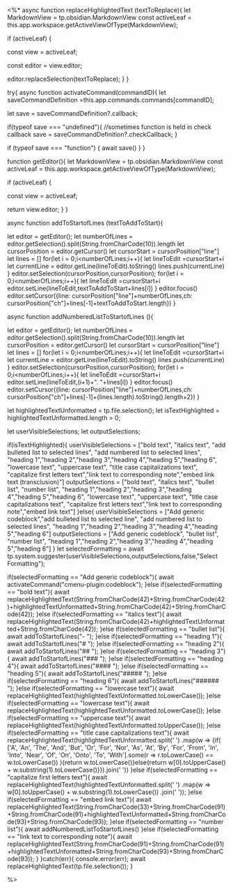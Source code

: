 <%*
async function replaceHighlightedText (textToReplace){
let MarkdownView = tp.obsidian.MarkdownView
const activeLeaf =
this.app.workspace.getActiveViewOfType(MarkdownView);

if (activeLeaf) {

const view = activeLeaf;

const editor = view.editor;

editor.replaceSelection(textToReplace);
}
}

try{
async function activateCommand(commandID){
let saveCommandDefinition =this.app.commands.commands[commandID];

let save = saveCommandDefinition?.callback;

if(typeof save === "undefined"){
//sometimes function is held in check callback
save = saveCommandDefinition?.checkCallback;
}

if (typeof save === "function") {
await save()
}
}

function getEditor(){
let MarkdownView = tp.obsidian.MarkdownView
const activeLeaf =
this.app.workspace.getActiveViewOfType(MarkdownView);

if (activeLeaf) {

const view = activeLeaf;

return view.editor;
}
}

async function addToStartofLines (textToAddToStart){

let editor = getEditor();
let numberOfLines = editor.getSelection().split(String.fromCharCode(10)).length 
let cursorPosition = editor.getCursor()
let cursorStart = cursorPosition["line"]
let lines = []
for(let i = 0;i<numberOfLines;i++){
let lineToEdit =cursorStart+i 
let currentLine = editor.getLine(lineToEdit).toString()
lines.push(currentLine)
}
editor.setSelection(cursorPosition,cursorPosition);
for(let i = 0;i<numberOfLines;i++){
let lineToEdit =cursorStart+i 
editor.setLine(lineToEdit,textToAddToStart+lines[i])
}
editor.focus()
editor.setCursor({line: cursorPosition["line"]+numberOfLines,ch: cursorPosition["ch"]+lines[-1]+textToAddToStart.length})
}

async function addNumberedListToStartofLines (){

let editor = getEditor();
let numberOfLines = editor.getSelection().split(String.fromCharCode(10)).length 
let cursorPosition = editor.getCursor()
let cursorStart = cursorPosition["line"]
let lines = []
for(let i = 0;i<numberOfLines;i++){
let lineToEdit =cursorStart+i 
let currentLine = editor.getLine(lineToEdit).toString()
lines.push(currentLine)
}
editor.setSelection(cursorPosition,cursorPosition);
for(let i = 0;i<numberOfLines;i++){
let lineToEdit =cursorStart+i 
editor.setLine(lineToEdit,(i+1)+". "+lines[i])
}
editor.focus()
editor.setCursor({line: cursorPosition["line"]+numberOfLines,ch: cursorPosition["ch"]+lines[-1]+(lines.length).toString().length+2})
}



let highlightedTextUnformatted = tp.file.selection();
let isTextHighlighted = highlightedTextUnformatted.length > 0;

let userVisibleSelections;
let outputSelections;

if(isTextHighlighted){
userVisibleSelections = ["bold text", "italics text", "add bulleted list to selected lines", "add numbered list to selected lines", "heading 1","heading 2","heading 3","heading 4","heading 5","heading 6", "lowercase text", "uppercase text", "title case capitalizations text", "capitalize first letters text","link text to corresponding note","embed link text (transclusion)"]
outputSelections = ["bold text", "italics text", "bullet list", "number list", "heading 1","heading 2","heading 3","heading 4","heading 5","heading 6", "lowercase text", "uppercase text", "title case capitalizations text", "capitalize first letters text","link text to corresponding note","embed link text"]
}else{
userVisibleSelections = ["Add generic codeblock","add bulleted list to selected line", "add numbered list to selected lines", "heading 1","heading 2","heading 3","heading 4","heading 5","heading 6"]
outputSelections = ["Add generic codeblock", "bullet list", "number list", "heading 1","heading 2","heading 3","heading 4","heading 5","heading 6"]
}
let selectedFormatting = await tp.system.suggester(userVisibleSelections,outputSelections,false,"Select Formatting");

if(selectedFormatting == "Add generic codeblock"){
await activateCommand("cmenu-plugin:codeblock");
}else if(selectedFormatting == "bold text"){
await replaceHighlightedText(String.fromCharCode(42)+String.fromCharCode(42)+highlightedTextUnformatted+String.fromCharCode(42)+String.fromCharCode(42));
}else if(selectedFormatting == "italics text"){
await replaceHighlightedText(String.fromCharCode(42)+highlightedTextUnformatted+String.fromCharCode(42));
}else if(selectedFormatting == "bullet list"){
await addToStartofLines("- ");
}else if(selectedFormatting == "heading 1"){
await addToStartofLines("# ");
}else if(selectedFormatting == "heading 2"){
await addToStartofLines("## ");
}else if(selectedFormatting == "heading 3"){
await addToStartofLines("### ");
}else if(selectedFormatting == "heading 4"){
await addToStartofLines("#### ");
}else if(selectedFormatting == "heading 5"){
await addToStartofLines("##### ");
}else if(selectedFormatting == "heading 6"){
await addToStartofLines("###### ");
}else if(selectedFormatting == "lowercase text"){
await replaceHighlightedText(highlightedTextUnformatted.toLowerCase());
}else if(selectedFormatting == "lowercase text"){
await replaceHighlightedText(highlightedTextUnformatted.toLowerCase());
}else if(selectedFormatting == "uppercase text"){
await replaceHighlightedText(highlightedTextUnformatted.toUpperCase());
}else if(selectedFormatting == "title case capitalizations text"){
await replaceHighlightedText(highlightedTextUnformatted.split(' ')
   .map(w => {if( ['A', 'An', 'The', 'And', 'But', 'Or', 'For', 'Nor', 'As', 'At', 
  'By', 'For', 'From', 'In', 'Into', 'Near', 'Of', 'On', 'Onto', 'To', 'With'].some(r => r.toLowerCase() == w.toLowerCase()) ){return w.toLowerCase()}else{return w[0].toUpperCase() + w.substring(1).toLowerCase()}}).join(' '))
}else if(selectedFormatting == "capitalize first letters text"){
await replaceHighlightedText(highlightedTextUnformatted.split(' ')
   .map(w => w[0].toUpperCase() + w.substring(1).toLowerCase())
   .join(' '));
}else if(selectedFormatting == "embed link text"){
await replaceHighlightedText(String.fromCharCode(33)+String.fromCharCode(91)+String.fromCharCode(91)+highlightedTextUnformatted+String.fromCharCode(93)+String.fromCharCode(93));
}else if(selectedFormatting == "number list"){
await addNumberedListToStartofLines()
}else if(selectedFormatting == "link text to corresponding note"){
await replaceHighlightedText(String.fromCharCode(91)+String.fromCharCode(91)+highlightedTextUnformatted+String.fromCharCode(93)+String.fromCharCode(93));
}
}catch(err){
console.error(err);
await replaceHighlightedText(tp.file.selection());
}

%>